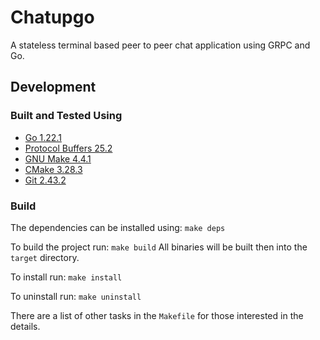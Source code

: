 # Chatupgo

A stateless terminal based peer to peer chat application using GRPC and Go.

## Development

### Built and Tested Using

- [Go 1.22.1](https://go.dev)
- [Protocol Buffers 25.2](https://grpc.io/docs/protoc-installation/)
- [GNU Make 4.4.1](https://www.gnu.org/software/make/)
- [CMake 3.28.3](https://cmake.org/)
- [Git 2.43.2](https://git-scm.com/)

### Build

The dependencies can be installed using: `make deps`

To build the project run: `make build`
All binaries will be built then into the `target` directory.

To install run: `make install`

To uninstall run: `make uninstall`

There are a list of other tasks in the `Makefile` for those interested in the details.
